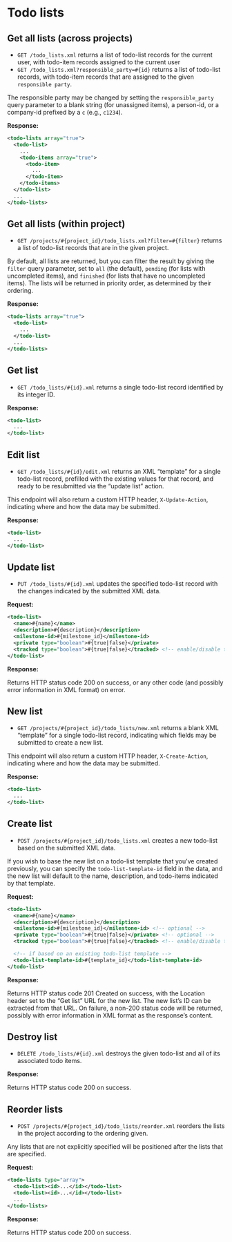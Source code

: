 Todo lists
==========

Get all lists (across projects)
-------------------------------

* `GET /todo_lists.xml` returns a list of todo-list records for the current user, with todo-item records assigned to the current user
* `GET /todo_lists.xml?responsible_party=#{id}` returns a list of todo-list records, with todo-item records that are assigned to the given `responsible party`.

The responsible party may be changed by setting the `responsible_party` query parameter to a blank string (for unassigned items), a person-id, or a company-id prefixed by a `c` (e.g., `c1234`).

**Response:**

``` xml
<todo-lists array="true">
  <todo-list>
    ...
    <todo-items array="true">
      <todo-item>
        ...
      </todo-item>
    </todo-items>
  </todo-list>
  ...
</todo-lists>

```


Get all lists (within project)
------------------------------

* `GET /projects/#{project_id}/todo_lists.xml?filter=#{filter}` returns a list of todo-list records that are in the given project.

By default, all lists are returned, but you can filter the result by giving the `filter` query parameter, set to `all` (the default), `pending` (for lists with uncompleted items), and `finished` (for lists that have no uncompleted items). The lists will be returned in priority order, as determined by their ordering.

**Response:**

``` xml
<todo-lists array="true">
  <todo-list>
    ...
  </todo-list>
  ...
</todo-lists>
```


Get list
--------

* `GET /todo_lists/#{id}.xml` returns a single todo-list record identified by its integer ID.

**Response:**

``` xml
<todo-list>
  ...
</todo-list>

```


Edit list
---------

* `GET /todo_lists/#{id}/edit.xml` returns an XML “template” for a single todo-list record, prefilled with the existing values for that record, and ready to be resubmitted via the “update list” action.

This endpoint will also return a custom HTTP header, `X-Update-Action`, indicating where and how the data may be submitted.

**Response:**

``` xml
<todo-list>
  ...
</todo-list>

```


Update list
-----------

* `PUT /todo_lists/#{id}.xml` updates the specified todo-list record with the changes indicated by the submitted XML data.

**Request:**

``` xml
<todo-list>
  <name>#{name}</name>
  <description>#{description}</description>
  <milestone-id>#{milestone_id}</milestone-id>
  <private type="boolean">#{true|false}</private>
  <tracked type="boolean">#{true|false}</tracked> <!-- enable/disable time tracking -->
</todo-list>
```

**Response:**

Returns HTTP status code 200 on success, or any other code (and possibly error information in XML format) on error.


New list
--------

* `GET /projects/#{project_id}/todo_lists/new.xml` returns a blank XML “template” for a single todo-list record, indicating which fields may be submitted to create a new list.

This endpoint will also return a custom HTTP header, `X-Create-Action`, indicating where and how the data may be submitted.

**Response:**

``` xml
<todo-list>
  ...
</todo-list>
```


Create list
-----------

* `POST /projects/#{project_id}/todo_lists.xml` creates a new todo-list based on the submitted XML data.

If you wish to base the new list on a todo-list template that you’ve created previously, you can specify the `todo-list-template-id` field in the data, and the new list will default to the name, description, and todo-items indicated by that template.

**Request:**

``` xml
<todo-list>
  <name>#{name}</name>
  <description>#{description}</description>
  <milestone-id>#{milestone_id}</milestone-id> <!-- optional -->
  <private type="boolean">#{true|false}</private> <!-- optional -->
  <tracked type="boolean">#{true|false}</tracked> <!-- enable/disable time tracking -->

  <!-- if based on an existing todo-list template -->
  <todo-list-template-id>#{template_id}</todo-list-template-id>
</todo-list>
```

**Response:**

Returns HTTP status code 201 Created on success, with the Location header set to the “Get list” URL for the new list. The new list’s ID can be extracted from that URL. On failure, a non-200 status code will be returned, possibly with error information in XML format as the response’s content.


Destroy list
------------

* `DELETE /todo_lists/#{id}.xml` destroys the given todo-list and all of its associated todo items.

**Response:**

Returns HTTP status code 200 on success.


Reorder lists
-------------

* `POST /projects/#{project_id}/todo_lists/reorder.xml` reorders the lists in the project according to the ordering given.

Any lists that are not explicitly specified will be positioned after the lists that are specified.

**Request:**

``` xml
<todo-lists type="array">
  <todo-list><id>...</id></todo-list>
  <todo-list><id>...</id></todo-list>
  ...
</todo-lists>
```

**Response:**

Returns HTTP status code 200 on success.
